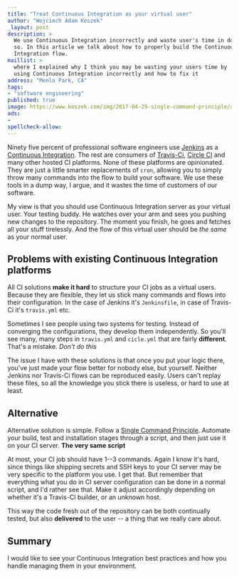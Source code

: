 ```yaml
---
title: "Treat Continuous Integration as your virtual user"
author: "Wojciech Adam Koszek"
_layout: post
description: >
  We use Continuous Integration incorrectly and waste user's time in doing
  so. In this article we talk about how to properly build the Continuous
  Integration flow.
maillist: >
  where I explained why I think you may be wasting your users time by
  using Continuous Integration incorrectly and how to fix it
address: "Menlo Park, CA"
tags:
- "software engineering"
published: true
image: https://www.koszek.com/img/2017-04-29-single-command-principle/ales-krivec-2859_10p.jpg
ads:
-
spellcheck-allow:
---
```


Ninety five percent of professional software engineers use [Jenkins](https://jenkins.io) as a [Continuous Integration](https://en.wikipedia.org/wiki/Continuous_integration). The rest are consumers of [Travis-Ci](https://www.travis-ci.org), [Circle CI](https://www.circleci.com) and many other
hosted CI platforms. None of these platforms are opinionated. They are just a little
smarter replacements of `cron`, allowing you to simply throw many commands
into the flow to build your software. We use these tools in a dump way, I
argue, and it wastes the time of customers of our software.

My view is that you should use Continuous Integration server as your virtual
user. Your testing buddy. He watches over your arm and sees you pushing new
changes to the repository. The moment you finish, he goes and fetches all
your stuff tirelessly. And the flow of this virtual user should be *the
same* as your normal user.

## Problems with existing Continuous Integration platforms

All CI solutions **make it hard** to structure your CI jobs as a virtual
users. Because they are flexible, they let us stick many commands and flows
into their configuration. In the case of Jenkins it's `Jenkinsfile`, in case
of Travis-Ci it's `travis.yml` etc.

Sometimes I see people using two systems for testing. Instead of converging
the configurations, they develop them independently. So you'll see many,
many steps in `travis.yml` and `cicle.yml` that are fairly **different**.
That's a mistake. *Don't do this*

The issue I have with these solutions is that once you put your logic there,
you've just made your flow better for nobody else, but yourself. Neither
Jenkins nor Travis-Ci flows can be reproduced easily. Users can't replay
these files, so all the knowledge you stick there is useless, or hard to use
at least.

## Alternative

Alternative solution is simple. Follow
a [Single Command Principle](https://www.koszek.com/blog/2017/04/29/single-command-principle/).
Automate your build, test and installation stages through a script, and then
just use it on your CI server. **The very same script**

At most, your CI job should have 1--3 commands. Again I know it's hard,
since things like shipping secrets and SSH keys to your CI server may be
very specific to the platform you use. I get that. But remember that
everything what you do in CI server configuration can be done in a normal script,
and I'd rather see that. Make it adjust accordingly depending on whether
it's a Travis-CI builder, or an unknown host.

This way the code fresh out of the repository can be both continually
tested, but also **delivered** to the user -- a thing that we really care
about.

## Summary

I would like to see your Continuous Integration best practices and how you
handle managing them in your environment.
